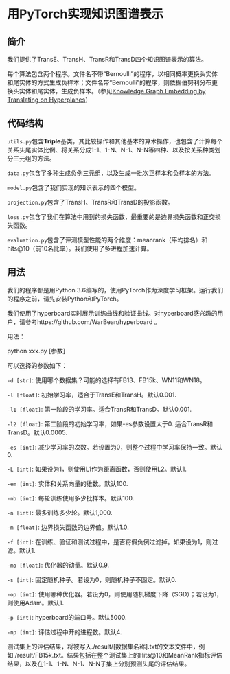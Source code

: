 # 用PyTorch实现知识图谱表示


## 简介

我们提供了TransE、TransH、TransR和TransD四个知识图谱表示的算法。

每个算法包含两个程序。文件名不带“Bernoulli”的程序，以相同概率更换头实体和尾实体的方式生成负样本；文件名带“Bernoulli”的程序，则依据伯努利分布更换头实体和尾实体，生成负样本。（参见[Knowledge Graph Embedding by Translating on Hyperplanes](https://www.aaai.org/ocs/index.php/AAAI/AAAI14/paper/view/8531/8546)）

## 代码结构

`utils.py`包含**Triple**基类，其比较操作和其他基本的算术操作，也包含了计算每个关系头尾实体比例、将关系分成1-1、1-N、N-1、N-N等四种、以及按关系种类划分三元组的方法。

`data.py`包含了多种生成负例三元组，以及生成一批次正样本和负样本的方法。

`model.py`包含了我们实现的知识表示的四个模型。

`projection.py`包含了TransH、TransR和TransD的投影函数。

`loss.py`包含了我们在算法中用到的损失函数，最重要的是边界损失函数和正交损失函数。

`evaluation.py`包含了评测模型性能的两个维度：meanrank（平均排名）和hits@10（前10名比率）。我们使用了多进程加速计算。

## 用法

我们的程序都是用Python 3.6编写的，使用PyTorch作为深度学习框架。运行我们的程序之前，请先安装Python和PyTorch。

我们使用了hyperboard实时展示训练曲线和验证曲线。对hyperboard感兴趣的用户，请参考https://github.com/WarBean/hyperboard 。

用法：

python xxx.py [参数]

可以选择的参数如下：

`-d [str]`: 使用哪个数据集？可能的选择有FB13、FB15k、WN11和WN18。

`-l [float]`: 初始学习率，适合于TransE和TransH。默认0.001.

`-l1 [float]`: 第一阶段的学习率。适合TransR和TransD。默认0.001.

`-l2 [float]`: 第二阶段的初始学习率，如果-es参数设置大于0. 适合TransR和TransD。默认0.0005.

`-es [int]`: 减少学习率的次数。若设置为0，则整个过程中学习率保持一致。默认0.

`-L [int]`: 如果设为1，则使用L1作为距离函数，否则使用L2。默认1.

`-em [int]`: 实体和关系向量的维数。默认100.

`-nb [int]`: 每轮训练使用多少批样本。默认100.

`-n [int]`: 最多训练多少轮。默认1,000.

`-m [float]`: 边界损失函数的边界值。默认1.0.

`-f [int]`: 在训练、验证和测试过程中，是否将假负例过滤掉。如果设为1，则过滤。默认1.

`-mo [float]`: 优化器的动量。默认0.9.

`-s [int]`: 固定随机种子。若设为0，则随机种子不固定。默认0.

`-op [int]`: 使用哪种优化器。若设为0，则使用随机梯度下降（SGD）；若设为1，则使用Adam。默认1.

`-p [int]`: hyperboard的端口号。默认5000.

`-np [int]`: 评估过程中开的进程数。默认4.

测试集上的评估结果，将被写入./result/[数据集名称].txt的文本文件中，例如./result/FB15k.txt。结果包括在整个测试集上的Hits@10和MeanRank指标评估结果，以及在1-1、1-N、N-1、N-N子集上分别预测头尾的评估结果。
